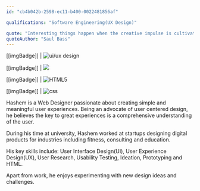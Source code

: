 ```yaml
---
id: "cb4b042b-2598-ec11-b400-0022481856af"

qualifications: "Software Engineering(UX Design)"

quote: "Interesting things happen when the creative impulse is cultivated with curiosity, freedom and intensity."
quoteAuthor: "Saul Bass"
---
```



[[imgBadge]]
| ![ui/ux design](../badges/Designer-web-ux.png)

[[imgBadge]]
| ![](../badges/Designer-figma.png)

[[imgBadge]]
| ![HTML5](../badges/Designer-web-html5.png)

[[imgBadge]]
| ![css](../badges/Designer-web-css3.png)



Hashem is a Web Designer passionate about creating simple and meaningful user experiences. Being an advocate of
user centered design, he believes the key to great experiences is a comprehensive understanding of the user.

During his time at university, Hashem worked at startups designing digital products for industries including fitness, consulting and education.

His key skills include: User Interface Design(UI), User Experience Design(UX), User Research, Usability Testing, Ideation, Prototyping and HTML.

Apart from work, he enjoys experimenting with new design ideas and challenges.
